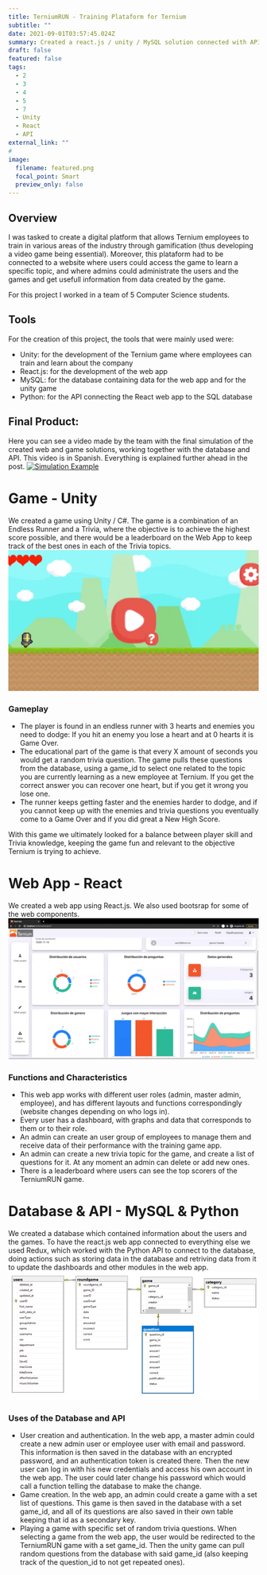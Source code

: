 ```yaml
---
title: TerniumRUN - Training Plataform for Ternium
subtitle: ""
date: 2021-09-01T03:57:45.024Z
summary: Created a react.js / unity / MySQL solution connected with APIs for a project working with TERNIUM, behind the idea of creating an interactive Training Plataform for new employees.
draft: false
featured: false
tags:
  - 2
  - 3
  - 4
  - 5
  - 7
  - Unity
  - React
  - API
external_link: ""
# 
image:
  filename: featured.png
  focal_point: Smart
  preview_only: false
---
```


## Overview
I was tasked to create a digital platform that allows Ternium employees to train in various areas of the industry through gamification (thus developing a video game being essential). Moreover, this plataform had to be connected to a website where users could access the game to learn a specific topic, and where admins could administrate the users and the games and get usefull information from data created by the game.

For this project I worked in a team of 5 Computer Science students.

## Tools
For the creation of this project, the tools that were mainly used were:
+ Unity: for the development of the Ternium game where employees can train and learn about the company
+ React.js: for the development of the web app
+ MySQL: for the database containing data for the web app and for the unity game
+ Python: for the API connecting the React web app to the SQL database

## Final Product:
Here you can see a video made by the team with the final simulation of the created web and game solutions, working together with the database and API. This video is in Spanish. Everything is explained further ahead in the post.
[![Simulation Example](https://img.youtube.com/vi/ZcBAOGCeF5Y/0.jpg)](https://www.youtube.com/watch?v=ZcBAOGCeF5Y)

# Game - Unity
We created a game using Unity / C#. The game is a combination of an Endless Runner and a Trivia, where the objective is to achieve the highest score possible, and there would be a leaderboard on the Web App to keep track of the best ones in each of the Trivia topics. 
![Game Main Screen](img1.png "Main Screen")
### Gameplay
+ The player is found in an endless runner with 3 hearts and enemies you need to dodge: If you hit an enemy you lose a heart and at 0 hearts it is Game Over.
+ The educational part of the game is that every X amount of seconds you would get a random trivia question. The game pulls these questions from the database, using a game_id to select one related to the topic you are currently learning as a new employee at Ternium. If you get the correct answer you can recover one heart, but if you get it wrong you lose one.
+ The runner keeps getting faster and the enemies harder to dodge, and if you cannot keep up with the enemies and trivia questions you eventually come to a Game Over and if you did great a New High Score. 

With this game we ultimately looked for a balance between player skill and Trivia knowledge, keeping the game fun and relevant to the objective Ternium is trying to achieve.

# Web App - React
We created a web app using React.js. We also used bootsrap for some of the web components. 
![Web App Admin Dashboard](img2.png "Admin Dashboard")
### Functions and Characteristics
+ This web app works with different user roles (admin, master admin, employee), and has different layouts and functions correspondingly (website changes depending on who logs in).
+ Every user has a dashboard, with graphs and data that corresponds to them or to their role.
+ An admin can create an user group of employees to manage them and receive data of their performance with the training game app.
+ An admin can create a new trivia topic for the game, and create a list of questions for it. At any moment an admin can delete or add new ones.
+ There is a leaderboard where users can see the top scorers of the TerniumRUN game.

# Database & API - MySQL & Python
We created a database which contained information about the users and the games. To have the react.js web app connected to everything else we used Redux, which worked with the Python API to connect to the database, doing actions such as storing data in the database and retriving data from it to update the dashboards and other modules in the web app.
![Database Structure](img3.png "Database Structure")
### Uses of the Database and API
+ User creation and authentication. In the web app, a master admin could create a new admin user or employee user with email and password. This information is then saved in the database with an encrypted password, and an authentication token is created there. Then the new user can log in with his new credentials and access his own account in the web app. The user could later change his password which would call a function telling the database to make the change.
+ Game creation. In the web app, an admin could create a game with a set list of questions. This game is then saved in the database with a set game_id, and all of its questions are also saved in their own table keeping that id as a secondary key.
+ Playing a game with specific set of random trivia questions. When selecting a game from the web app, the user would be redirected to the TerniumRUN game with a set game_id. Then the unity game can pull random questions from the database with said game_id (also keeping track of the question_id to not get repeated ones).


